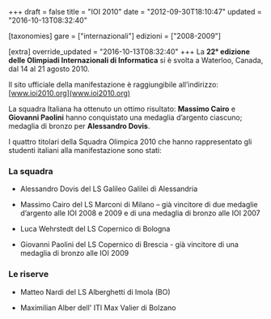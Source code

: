 +++
draft = false
title = "IOI 2010"
date = "2012-09-30T18:10:47"
updated = "2016-10-13T08:32:40"

[taxonomies]
gare = ["internazionali"]
edizioni = ["2008-2009"]

[extra]
override_updated = "2016-10-13T08:32:40"
+++
La **22° edizione delle Olimpiadi Internazionali di Informatica** si è svolta a Waterloo, Canada, dal 14 al 21 agosto 2010.

<!-- more -->

Il sito ufficiale della manifestazione è raggiungibile all’indirizzo: [www.ioi2010.org](www.ioi2010.org)

La squadra Italiana ha ottenuto un ottimo risultato: **Massimo Cairo** e **Giovanni Paolini** hanno conquistato una medaglia d’argento ciascuno; medaglia di bronzo per **Alessandro Dovis**.

I quattro titolari della Squadra Olimpica 2010 che hanno rappresentato gli studenti italiani alla manifestazione sono stati:

### La squadra

- Alessandro Dovis del LS Galileo Galilei di Alessandria

- Massimo Cairo del LS Marconi di Milano – già vincitore di due medaglie d’argento alle IOI 2008 e 2009 e di una medaglia di bronzo alle IOI 2007

- Luca Wehrstedt del LS Copernico di Bologna

- Giovanni Paolini del LS Copernico di Brescia - già vincitore di una medaglia di bronzo alle IOI 2009

### Le riserve

- Matteo Nardi del LS Alberghetti di Imola (BO)

- Maximilian Alber dell' ITI Max Valier di Bolzano
